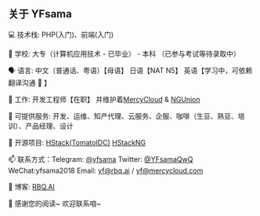 ## 关于 YFsama

:computer: 技术栈: PHP(入门)、前端(入门) 

🌱 学校: 大专（计算机应用技术 - 已毕业） - 本科 （已参与考试等待录取中）

:speaking_head: 语言: 中文（普通话、粤语）【母语】  日语【NAT N5】 英语【学习中，可依赖翻译沟通 🐶 】 

:office: 工作: 开发工程师【在职】 并维护着[MercyCloud](https://mercycloud.com) & [NGUnion](https://ngunion.com)

:briefcase: 可提供服务: 开发、运维、知产代理、云服务、企服、咖啡（生豆、熟豆、培训）、产品经理、设计

🤔 开源项目: [HStack(TomatoIDC)](https://github.com/MercyCloudTeam/TomatoIDC) [HStackNG](https://github.com/MercyCloudTeam/Hstack) 

📫 联系方式：Telegram: [@yfsama](https://t.me/yfsama) Twitter: [@YFsamaQwQ](https://twitter.com/YFsamaQwQ) WeChat:yfsama2018 Email: [yf@rbq.ai](mailto:yf@rbq.ai) / [yf@mercycloud.com](mailto:yf@mercycloud.com)

🌸 博客: [RBQ.AI](https://rbq.ai)

:call_me_hand: 感谢您的阅读~ 欢迎联系咱~

